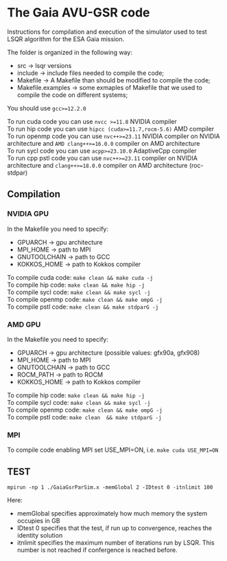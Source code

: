 # The Gaia AVU-GSR code

Instructions for compilation and execution of the simulator used to test LSQR algorithm for the ESA Gaia mission. 

The folder is organized in the following way:
- src   -> lsqr versions
- include   -> include files needed to compile the code;
- Makefile  -> A Makefile than should be modified to compile the code;
- Makefile.examples -> some exmaples of Makefile that we used to compile the code on different systems;

You should use ```gcc>=12.2.0``` <br />

To run cuda code you can use ```nvcc >=11.8``` NVIDIA compiler <br />
To run hip code you can use ```hipcc (cuda>=11.7,rocm-5.6)``` AMD compiler <br />
To run openmp code you can use ```nvc++>=23.11``` NVIDIA compiler on NVIDIA architecture and ```AMD clang++>=16.0.0``` compiler on AMD architecture <br />
To run sycl code you can use ```acpp>=23.10.0``` AdaptiveCpp  compiler <br />
To run cpp pstl code you can use ```nvc++>=23.11``` compiler on NVIDIA architecture and ```clang++>=18.0.0``` compiler on AMD architecture (roc-stdpar) <br />

## Compilation

### NVIDIA GPU
In the Makefile you need to specify:
- GPUARCH       -> gpu architecture
- MPI_HOME      -> path to MPI 
- GNUTOOLCHAIN  -> path to GCC
- KOKKOS_HOME   -> path to Kokkos compiler

To compile cuda code: ```make clean && make cuda -j``` <br />
To compile hip code: ```make clean && make hip -j``` <br />
To compile sycl code: ```make clean && make sycl -j``` <br />
To compile openmp code: ```make clean && make ompG -j``` <br />
To compile pstl code: ```make clean && make stdparG -j``` <br />



### AMD GPU
In the Makefile you need to specify:
- GPUARCH       -> gpu architecture (possible values: gfx90a, gfx908)
- MPI_HOME      -> path to MPI 
- GNUTOOLCHAIN  -> path to GCC
- ROCM_PATH     -> path to ROCM
- KOKKOS_HOME   -> path to Kokkos compiler

To compile hip code: ```make clean && make hip -j``` <br />
To compile sycl code: ```make clean && make sycl -j``` <br />
To compile openmp code: ```make clean && make ompG -j``` <br />
To compile pstl code: ```make clean  && make stdparG -j``` <br />

### MPI
To compile code enabling MPI set USE_MPI=ON, i.e. ```make cuda USE_MPI=ON```

## TEST
```
mpirun -np 1 ./GaiaGsrParSim.x -memGlobal 2 -IDtest 0 -itnlimit 100 
```
Here:
- memGlobal specifies approximately how much memory the system occupies in GB
- IDtest 0 specifies that the test, if run up to convergence, reaches the identity solution
- itnlimit specifies the maximum number of iterations run by LSQR. This number is not reached if confergence is reached before.
